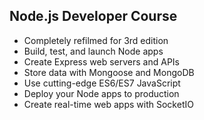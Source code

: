 ## Node.js Developer Course

- Completely refilmed for 3rd edition
- Build, test, and launch Node apps
- Create Express web servers and APIs
- Store data with Mongoose and MongoDB
- Use cutting-edge ES6/ES7 JavaScript
- Deploy your Node apps to production
- Create real-time web apps with SocketIO